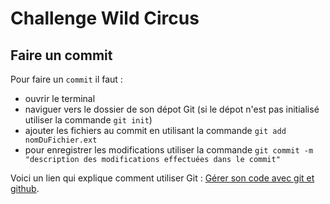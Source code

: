 # Challenge Wild Circus

## Faire un commit
Pour faire un `commit` il faut :

- ouvrir le terminal
- naviguer vers le dossier de son dépot Git (si le dépot n'est pas initialisé utiliser la commande `git init`)
- ajouter les fichiers au commit en utilisant la commande `git add nomDuFichier.ext`
- pour enregistrer les modifications utiliser la commande `git commit -m "description des modifications effectuées dans le commit"`

Voici un lien qui explique comment utiliser Git :
[Gérer son code avec git et github](https://openclassrooms.com/courses/gerer-son-code-avec-git-et-github/).

